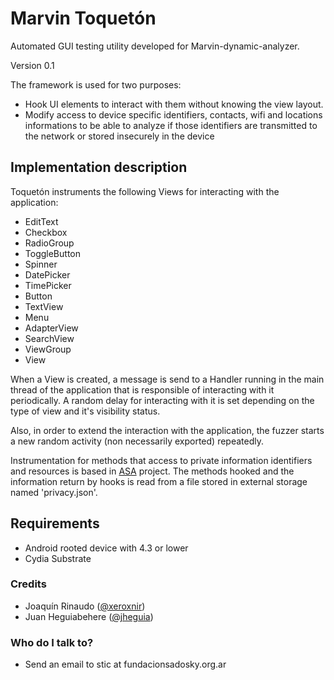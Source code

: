 # Marvin Toquetón #

Automated GUI testing utility developed for Marvin-dynamic-analyzer. 

Version 0.1

The framework is used for two purposes:

* Hook UI elements to interact with them without knowing the view layout.
* Modify access to device specific identifiers, contacts, wifi and locations informations to be able to 
analyze if those identifiers are transmitted to the network or stored insecurely in the device

## Implementation description ##

Toquetón instruments the following Views for interacting with the application:

* EditText
* Checkbox
* RadioGroup
* ToggleButton
* Spinner
* DatePicker
* TimePicker
* Button
* TextView
* Menu
* AdapterView
* SearchView
* ViewGroup
* View

When a View is created, a message is send to a Handler running in the main thread of the application that is responsible of interacting with it periodically. A random delay for interacting with it is set depending on the type of view and it's visibility status. 

Also, in order to extend the interaction with the application, the fuzzer starts a new random activity (non necessarily exported) repeatedly.

Instrumentation for methods that access to private information identifiers and resources is based in [ASA](https://github.com/c0d1ngb4d/ASA/) project. The methods hooked and the information return by hooks is read from a file stored in external storage named 'privacy.json'. 

## Requirements ##

* Android rooted device with 4.3 or lower 
* Cydia Substrate

### Credits ###
* Joaquín Rinaudo ([@xeroxnir](www.twitter.com/xeroxnir))
* Juan Heguiabehere ([@jheguia](www.twitter.com/jheguia))

### Who do I talk to? ###
* Send an email to stic at fundacionsadosky.org.ar
